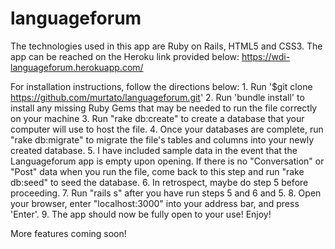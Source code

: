 # languageforum
The technologies used in this app are Ruby on Rails, HTML5 and CSS3.
The app can be reached on the Heroku link provided below:
    https://wdi-languageforum.herokuapp.com/

For installation instructions, follow the directions below:
    1. Run '$git clone https://github.com/murtato/languageforum.git'
    2. Run 'bundle install' to install any missing Ruby Gems that may be needed to run the file correctly on your machine
    3. Run "rake db:create" to create a database that your computer will use to host the file.
    4. Once your databases are complete, run "rake db:migrate" to migrate the file's tables and columns into your newly created database.
    5. I have included sample data in the event that the Languageforum app is empty upon opening. If there is no "Conversation" or "Post" data when you run the file, come back to this step and run "rake db:seed" to seed the database.
    6. In retrospect, maybe do step 5 before proceeding.
    7. Run "rails s" after you have run steps 5 and 6 and 5.
    8. Open your browser, enter "localhost:3000" into your address bar, and press 'Enter'.
    9. The app should now be fully open to your use! Enjoy!

More features coming soon!
